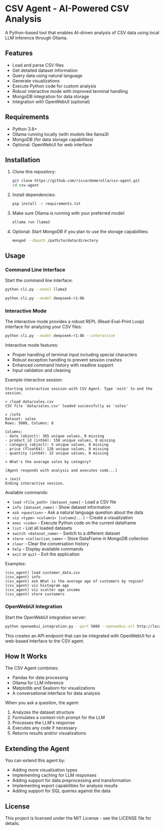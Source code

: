 # CSV Agent - AI-Powered CSV Analysis

A Python-based tool that enables AI-driven analysis of CSV data using local LLM inference through Ollama.

## Features

- Load and parse CSV files
- Get detailed dataset information
- Query data using natural language
- Generate visualizations
- Execute Python code for custom analysis
- Robust interactive mode with improved terminal handling
- MongoDB integration for data storage
- Integration with OpenWebUI (optional)

## Requirements

- Python 3.8+
- Ollama running locally (with models like llama3)
- MongoDB (for data storage capabilities)
- Optional: OpenWebUI for web interface

## Installation

1. Clone this repository:
   ```bash
   git clone https://github.com/riccardomerolla/csv-agent.git
   cd csv-agent
   ```

2. Install dependencies:
   ```bash
   pip install -r requirements.txt
   ```

3. Make sure Ollama is running with your preferred model:
   ```bash
   ollama run llama3
   ```

4. Optional: Start MongoDB if you plan to use the storage capabilities:
   ```bash
   mongod --dbpath /path/to/data/directory
   ```

## Usage

### Command Line Interface

Start the command line interface:

```bash
python cli.py --model llama3
```

```bash
python cli.py --model deepseek-r1:8b
```

### Interactive Mode

The interactive mode provides a robust REPL (Read-Eval-Print Loop) interface for analyzing your CSV files:

```bash
python cli.py --model deepseek-r1:8b --interactive
```

Interactive mode features:
- Proper handling of terminal input including special characters
- Robust exception handling to prevent session crashes
- Enhanced command history with readline support
- Input validation and cleaning

Example interactive session:
```
Starting interactive session with CSV Agent. Type 'exit' to end the session.

> /load data/sales.csv
CSV file 'data/sales.csv' loaded successfully as 'sales'

> /info
Dataset: sales
Rows: 5000, Columns: 8

Columns:
- date (object): 365 unique values, 0 missing
- product_id (int64): 150 unique values, 0 missing
- category (object): 5 unique values, 0 missing
- price (float64): 120 unique values, 0 missing
- quantity (int64): 15 unique values, 0 missing

> What's the average sales by category?

[Agent responds with analysis and executes code...]

> /exit
Ending interactive session.
```

Available commands:
- `load <file_path> [dataset_name]` - Load a CSV file
- `info [dataset_name]` - Show dataset information
- `ask <question>` - Ask a natural language question about the data
- `viz <type> <column1> [column2...]` - Create a visualization
- `exec <code>` - Execute Python code on the current dataframe
- `list` - List all loaded datasets
- `switch <dataset_name>` - Switch to a different dataset
- `store <collection_name>` - Store DataFrame in MongoDB collection
- `clear` - Clear the conversation history
- `help` - Display available commands
- `exit` or `quit` - Exit the application

Examples:
```
(csv_agent) load customer_data.csv
(csv_agent) info
(csv_agent) ask What is the average age of customers by region?
(csv_agent) viz histogram age
(csv_agent) viz scatter age income
(csv_agent) store customers
```

### OpenWebUI Integration

Start the OpenWebUI integration server:

```bash
python openwebui_integration.py --port 5000 --openwebui-url http://localhost:8080
```

This creates an API endpoint that can be integrated with OpenWebUI for a web-based interface to the CSV agent.

## How It Works

The CSV Agent combines:
- Pandas for data processing
- Ollama for LLM inference
- Matplotlib and Seaborn for visualizations
- A conversational interface for data analysis

When you ask a question, the agent:
1. Analyzes the dataset structure
2. Formulates a context-rich prompt for the LLM
3. Processes the LLM's response
4. Executes any code if necessary
5. Returns results and/or visualizations

## Extending the Agent

You can extend this agent by:
- Adding more visualization types
- Implementing caching for LLM responses
- Adding support for data preprocessing and transformation
- Implementing export capabilities for analysis results
- Adding support for SQL queries against the data

## License

This project is licensed under the MIT License - see the LICENSE file for details.